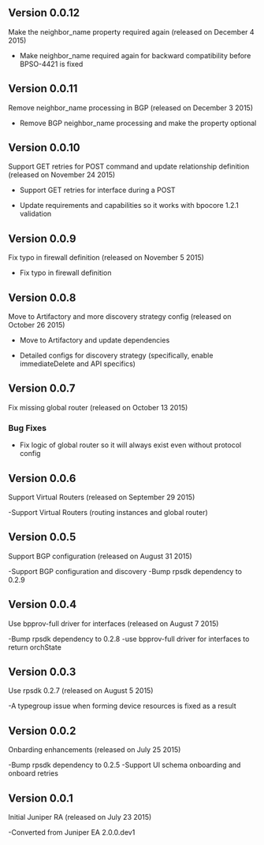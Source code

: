Version 0.0.12
--------------

Make the neighbor_name property required again (released on December 4 2015)

- Make neighbor_name required again for backward compatibility before BPSO-4421 is fixed

Version 0.0.11
--------------

Remove neighbor_name processing in BGP (released on December 3 2015)

- Remove BGP neighbor_name processing and make the property optional

Version 0.0.10
--------------

Support GET retries for POST command and update relationship definition (released on November 24 2015)

- Support GET retries for interface during a POST

- Update requirements and capabilities so it works with bpocore 1.2.1 validation 

Version 0.0.9
-------------

Fix typo in firewall definition (released on November 5 2015)

- Fix typo in firewall definition

Version 0.0.8
-------------

Move to Artifactory and more discovery strategy config (released on October 26 2015)

- Move to Artifactory and update dependencies

- Detailed configs for discovery strategy (specifically, enable immediateDelete and API specifics)

Version 0.0.7
-------------

Fix missing global router (released on October 13 2015)

### Bug Fixes
- Fix logic of global router so it will always exist even without protocol config

Version 0.0.6
-------------

Support Virtual Routers (released on September 29 2015)

-Support Virtual Routers (routing instances and global router)

Version 0.0.5
-------------

Support BGP configuration (released on August 31 2015)

-Support BGP configuration and discovery
-Bump rpsdk dependency to 0.2.9

Version 0.0.4
-------------

Use bpprov-full driver for interfaces (released on August 7 2015)

-Bump rpsdk dependency to 0.2.8
-use bpprov-full driver for interfaces to return orchState

Version 0.0.3
-------------

Use rpsdk 0.2.7 (released on August 5 2015)

-A typegroup issue when forming device resources is fixed as a result

Version 0.0.2
-------------

Onbarding enhancements (released on July 25 2015)

-Bump rpsdk dependency to 0.2.5
-Support UI schema onboarding and onboard retries

Version 0.0.1
-------------

Initial Juniper RA (released on July 23 2015)

-Converted from Juniper EA 2.0.0.dev1

